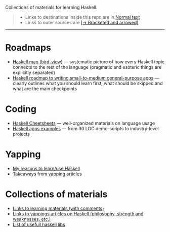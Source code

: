 Collections of materials for learning Haskell.

> * Links to destinations inside this repo are in [Normal text]()
> * Links to outer sources are [[→ Bracketed and arrowed]]()

---

# Roadmaps

* [Haskell map (bird-view)](materials/hs_map.md) —
  systematic picture of how every Haskell topic connects to the rest of the language (pragmatic and esoteric things are explicitly separated)
* [Haskell roadmap to writing small-to-medium general-purpose apps](materials/hs_roadmap.md) —
  clearly outlines what you should learn first, what should be skipped and what are the main checkpoints

# Coding

* [Haskell Cheetsheets](chsheets/) — well-organized materials on language usage
* [Haskell apps examples](demo_code/README.md) — from 30 LOC demo-scripts to industry-level projects

# Yapping

* [My reasons to learn/use Haskell](materials/why_hs.md)
* [Takeaways from yapping articles](materials/articles_consp.md)

# Collections of materials

* [Links to learning materials (with comments)](materials/_learning_materials.md)
* [Links to yappings articles on Haskell (philosophy, strength and weaknesses, etc.)](materials/_yapping_articles.md)
* [List of usefull haskell libs](materials/hs_libs.md)

